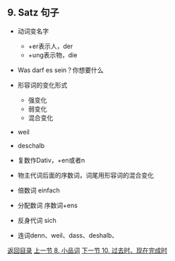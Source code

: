 ## 9. Satz 句子

* 动词变名字
  * +er表示人，der
  * +ung表示物，die

* Was darf es sein？你想要什么
* 形容词的变化形式
  * 强变化
  * 弱变化
  * 混合变化

- weil
- deschalb
- 复数作Dativ，+en或者n


- 物主代词后面的序数词，词尾用形容词的混合变化

- 倍数词 einfach

- 分配数词 序数词+ens

- 反身代词 sich

- 连词denn、weil、dass、deshalb、



[返回目录](../README.md) [上一节 8. 小品词](8-小品词.md) [下一节 10. 过去时、现在完成时](10-现在完成时.md)
